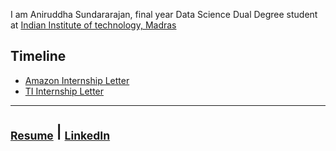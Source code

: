 I am Aniruddha Sundararajan, final year Data Science Dual Degree student at [Indian Institute of technology, Madras](https://www.iitm.ac.in/)



## Timeline

* [Amazon Internship Letter](amazon_internship_letter.pdf)
* [TI Internship Letter](TI_Internship_letter.pdf)

--------------------------------------------------------------------------------------------
<sub>[Resume](CV.pdf)</sub> | <sub>[LinkedIn](https://www.linkedin.com/in/aniruddha-sundararajan/)</sub>
--------------------------------------------------------------------------------------------
